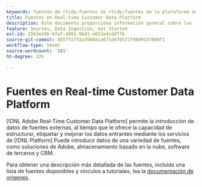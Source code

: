 ```yaml
---
keywords: fuentes de rtcdp;fuentes de rtcdp;fuentes de la plataforma de datos del cliente en tiempo real
title: Fuentes en Real-time Customer Data Platform
description: Este documento proporciona información general sobre las fuentes en Adobe Real-time Customer Data Platform
feature: Sources, Data Ingestion, Get Started
exl-id: 15b3ee9b-6faf-4091-9641-e653e4cdd7fb
source-git-commit: db57fa753a3980dca671d476521f9849147880f1
workflow-type: tm+mt
source-wordcount: '101'
ht-degree: 22%

---
```


# Fuentes en Real-time Customer Data Platform

[!DNL Adobe Real-Time Customer Data Platform] permite la introducción de datos de fuentes externas, al tiempo que le ofrece la capacidad de estructurar, etiquetar y mejorar los datos entrantes mediante los servicios de [!DNL Platform] Puede introducir datos de una variedad de fuentes, como soluciones de Adobe, almacenamiento basado en la nube, software de terceros y CRM.

Para obtener una descripción más detallada de las fuentes, incluida una lista de fuentes disponibles y vínculos a tutoriales, lea la [documentación de orígenes](../../sources/home.md).
